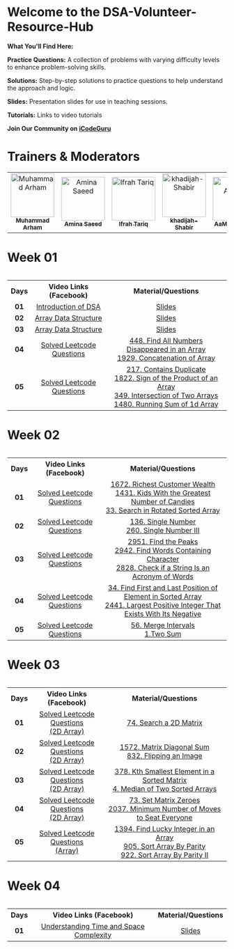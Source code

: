 
# Welcome to the DSA-Volunteer-Resource-Hub

**What You'll Find Here:**

**Practice Questions:** A collection of problems with varying difficulty levels to enhance problem-solving skills.

**Solutions:** Step-by-step solutions to practice questions to help understand the approach and logic.

**Slides:** Presentation slides for use in teaching sessions.

**Tutorials:** Links to video tutorials

**Join Our Community on [iCodeGuru](https://icode.guru/join/)**

# Trainers & Moderators

<table >
    <tbody>
        <tr>
            <td align="center">
                <a href="https://github.com/arhamansari11">
                    <img src="https://avatars.githubusercontent.com/u/124850772?v=4" width="100px;" alt="Muhammad Arham"/>
                    <br />
                    <sub><b>Muhammad Arham</b></sub>
                </a> 
            </td>
            <td align="center">
                <a href="https://github.com/aminasaeed223">
                    <img src="https://avatars.githubusercontent.com/u/125123484?v=4" width="100px;" alt="Amina Saeed"/>
                    <br />
                    <sub><b>Amina Saeed</b></sub>
                </a> 
            </td>
            <td align="center">
                <a href="https://github.com/Ifrahtariq2">
                    <img src="https://avatars.githubusercontent.com/u/169586130?v=4" width="100px;" alt="Ifrah Tariq"/>
                    <br />
                    <sub><b>Ifrah Tariq </b></sub>
                </a> 
            </td>
            <td align="center">
                <a href="https://github.com/khadijah-Shabir">
                    <img src="https://avatars.githubusercontent.com/u/133489629?v=4" width="100px;" alt="khadijah-Shabir"/>
                    <br />
                    <sub><b>khadijah-Shabir</b></sub>
                </a> 
            </td>
            <td align="center">
                <a href="https://github.com/aamna-ansari">
                    <img src="https://avatars.githubusercontent.com/u/123650396?v=4" width="100px;" alt="AaMna AnSari"/>
                    <br />
                    <sub><b>AaMna AnSari</b></sub>
                </a> 
            </td>
        </tr> 
</tbody>
<table>


# Week 01

<table>
    <tbody>
     <tr>
      <th> Days</th>
      <th>Video Links (Facebook)</br></th>
      <th>Material/Questions</th>
     </tr> 
    <tr>
       <td align="center"><b>01</b></td>
       <td align="center"><a href="https://www.facebook.com/iCodeguru/videos/396703180034024">Introduction of DSA</td>
    <td align="center" ><a href="https://docs.google.com/presentation/d/1txuV1nfX6loDIdpSDsM8Rw51b2s1ToN9F90W83tHpi0/edit?usp=sharing">Slides</td>
    </tr>
      <tr>
    <td align="center"><b>02</b></td>
    <td align="center"><a href="https://www.facebook.com/iCodeguru/videos/995867158561148/">Array Data Structure</td>
    <td align="center" ><a href="https://docs.google.com/presentation/d/1txuV1nfX6loDIdpSDsM8Rw51b2s1ToN9F90W83tHpi0/edit?usp=sharing">Slides</td  
  </tr>   
        <tr>
    <td align="center"><b>03</b></td>
    <td align="center"><a href="https://www.facebook.com/iCodeguru/videos/841148441194489">Array Data Structure</td>
    <td align="center" ><a href="https://docs.google.com/presentation/d/1txuV1nfX6loDIdpSDsM8Rw51b2s1ToN9F90W83tHpi0/edit?usp=sharing">Slides</td>
        
  </tr> 
        <tr>
    <td align="center"><b>04</b></td>
    <td align="center"><a href="https://www.facebook.com/iCodeguru/videos/1283705489252750">Solved Leetcode Questions</td>
    <td align="center" ><a href="https://leetcode.com/problems/find-all-numbers-disappeared-in-an-array/">448. Find All Numbers Disappeared in an Array </br> <a href="https://leetcode.com/problems/concatenation-of-array/">1929. Concatenation of Array</td>
  </tr> 
           <tr>
    <td align="center"><b>05</b></td>
    <td align="center"><a href="https://www.facebook.com/iCodeguru/videos/1535628700501441">Solved Leetcode Questions</td>
    <td align="center" ><a href="https://leetcode.com/problems/contains-duplicate/">217. Contains Duplicate</br><a href="https://leetcode.com/problems/sign-of-the-product-of-an-array/">1822. Sign of the Product of an Array</br><a href="https://leetcode.com/problems/intersection-of-two-arrays/">349. Intersection of Two Arrays</br><a href="https://leetcode.com/problems/running-sum-of-1d-array/description/">1480. Running Sum of 1d Array</td>
       
  </tr> 
</tbody>
<table>


# Week 02
<table>
    <tbody>
     <tr>
      <th> Days</th>
      <th>Video Links (Facebook)</br></th>
      <th>Material/Questions</th>
     </tr> 
           <tr>
    <td align="center"><b>01</b></td>
    <td align="center"><a href="https://www.facebook.com/iCodeguru/videos/431252989671819">Solved Leetcode Questions</td>
    <td align="center" ><a href="https://leetcode.com/problems/richest-customer-wealth/">1672. Richest Customer Wealth</br><a href="https://leetcode.com/problems/kids-with-the-greatest-number-of-candies/">1431. Kids With the Greatest Number of Candies</br><a href="https://leetcode.com/problems/search-in-rotated-sorted-array/">33. Search in Rotated Sorted Array</td>
  </tr> 
         <tr>
    <td align="center"><b>02</b></td>
    <td align="center"><a href="https://www.facebook.com/iCodeguru/videos/861962272441588">Solved Leetcode Questions</td>
    <td align="center" ><a href="https://leetcode.com/problems/single-number/">136. Single Number</br><a href="https://leetcode.com/problems/single-number-iii/">260. Single Number III</td>
  </tr> 
        <tr>
    <td align="center"><b>03</b></td>
    <td align="center"><a href="https://www.facebook.com/iCodeguru/videos/448289547924716">Solved Leetcode Questions</td>
    <td align="center" ><a href="https://leetcode.com/problems/find-the-peaks/">2951. Find the Peaks</br><a href="https://leetcode.com/problems/find-words-containing-character/">2942. Find Words Containing Character</br><a href="https://leetcode.com/problems/check-if-a-string-is-an-acronym-of-words/description/">2828. Check if a String Is an Acronym of Words</td>
  </tr> 
 <tr>
    <td align="center"><b>04</b></td>
    <td align="center"><a href="https://www.facebook.com/iCodeguru/videos/973927527566025">Solved Leetcode Questions</td>
    <td align="center" ><a href="https://leetcode.com/problems/find-first-and-last-position-of-element-in-sorted-array">34. Find First and Last Position of Element in Sorted Array</br><a href="https://leetcode.com/problems/largest-positive-integer-that-exists-with-its-negative/">2441. Largest Positive Integer That Exists With Its Negative</br><a href=""></td>
  </tr> 
        <tr>
    <td align="center"><b>05</b></td>
    <td align="center"><a href="https://www.facebook.com/iCodeguru/videos/479324464509134">Solved Leetcode Questions</td>
    <td align="center" ><a href="https://leetcode.com/problems/merge-intervals/">56. Merge Intervals</br><a href="https://leetcode.com/problems/two-sum/description/">1.Two Sum</td>
  </tr>
</tbody>
<table>

# Week 03
<table>
    <tbody>
     <tr>
      <th>Days</th>
      <th>Video Links (Facebook)</br></th>
      <th>Material/Questions</th>
     </tr>  
        <tr>
    <td align="center"><b>01</b></td>
    <td align="center"><a href="https://www.facebook.com/iCodeguru/videos/1508921433167106">Solved Leetcode Questions</br>(2D Array)</td>
    <td align="center" ><a href="https://leetcode.com/problems/search-a-2d-matrix/">74. Search a 2D Matrix</td>
  </tr>
         <tr>
    <td align="center"><b>02</b></td>
    <td align="center"><a href="https://www.facebook.com/iCodeguru/videos/1831569677326643">Solved Leetcode Questions</br>(2D Array)</td>
    <td align="center" ><a href="https://leetcode.com/problems/matrix-diagonal-sum/description/">1572. Matrix Diagonal Sum</br><a href="https://leetcode.com/problems/flipping-an-image/description/">832. Flipping an Image</td>
  </tr>
        <tr>
    <td align="center"><b>03</b></td>
    <td align="center"><a href="https://web.facebook.com/iCodeguru/videos/1749356188922957">Solved Leetcode Questions</br>(2D Array)</td>
    <td align="center" ><a href="https://leetcode.com/problems/kth-smallest-element-in-a-sorted-matrix/description/">378. Kth Smallest Element in a Sorted Matrix</br><a href="https://leetcode.com/problems/median-of-two-sorted-arrays/">4. Median of Two Sorted Arrays</td>
  </tr>
        <tr>
    <td align="center"><b>04</b></td>
    <td align="center"><a href="https://www.facebook.com/iCodeguru/videos/984587456250193">Solved Leetcode Questions</br>(2D Array)</td>
    <td align="center" ><a href="https://leetcode.com/problems/set-matrix-zeroes/description/">73. Set Matrix Zeroes</br><a href="https://leetcode.com/problems/minimum-number-of-moves-to-seat-everyone/">2037. Minimum Number of Moves to Seat Everyone</td>
  </tr>
         <tr>
    <td align="center"><b>05</b></td>
    <td align="center"><a href="https://www.facebook.com/iCodeguru/videos/1122422868991190">Solved Leetcode Questions</br>(Array)</td>
    <td align="center" ><a href="https://leetcode.com/problems/find-lucky-integer-in-an-array/">1394. Find Lucky Integer in an Array
</br><a href="https://leetcode.com/problems/sort-array-by-parity/">905. Sort Array By Parity</br><a href="https://leetcode.com/problems/sort-array-by-parity-ii/description/">922. Sort Array By Parity II</td>
  </tr>
</tbody>
<table>
    
# Week 04
<table>
    <tbody>
     <tr>
      <th>Days</th>
      <th>Video Links (Facebook)</br></th>
      <th>Material/Questions</th>
     </tr>  
        <tr>
    <td align="center"><b>01</b></td>
    <td align="center"><a href="https://www.facebook.com/iCodeguru/videos/486400057104995">Understanding Time and Space Complexity</td>
    <td align="center" ><a href="https://docs.google.com/presentation/d/1lbdsmzZt7GVYIdXUUsQrEjJSfJ8P8rte/edit?usp=sharing&ouid=100650279262950057994&rtpof=true&sd=true">Slides </td>
  </tr>
</tbody>
<table>




